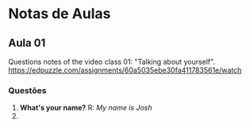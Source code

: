 # Notas de Aulas

## Aula 01
Questions notes of the video class 01: "Talking about yourself".
https://edpuzzle.com/assignments/60a5035ebe30fa411783561e/watch

### Questões
1. **What's your name?** R: _My name is Josh_
2. 
